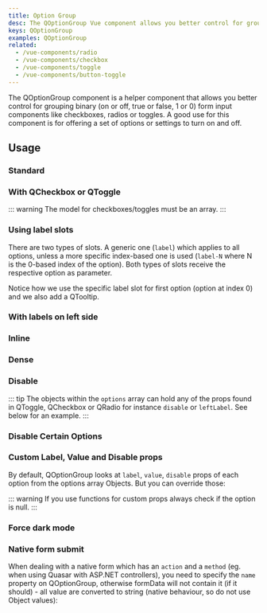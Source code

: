 ```yaml
---
title: Option Group
desc: The QOptionGroup Vue component allows you better control for grouping binary form input components like checkboxes, radios or toggles.
keys: QOptionGroup
examples: QOptionGroup
related:
  - /vue-components/radio
  - /vue-components/checkbox
  - /vue-components/toggle
  - /vue-components/button-toggle
---
```


The QOptionGroup component is a helper component that allows you better control for grouping binary (on or off, true or false, 1 or 0) form input components like checkboxes, radios or toggles. A good use for this component is for offering a set of options or settings to turn on and off.

<DocApi file="QOptionGroup" />

## Usage

### Standard

<DocExample title="Standard" file="Standard" />

### With QCheckbox or QToggle

<DocExample title="With checkboxes" file="Checkbox" />

::: warning
The model for checkboxes/toggles must be an array.
:::

<DocExample title="With toggles" file="Toggle" />

### Using label slots <q-badge label="v2.2+" />

There are two types of slots. A generic one (`label`) which applies to all options, unless a more specific index-based one is used (`label-N` where N is the 0-based index of the option). Both types of slots receive the respective option as parameter.

Notice how we use the specific label slot for first option (option at index 0) and we also add a QTooltip.

<DocExample title="Label slots" file="LabelSlots" />

### With labels on left side

<DocExample title="With option labels on the left side" file="Label" />

### Inline

<DocExample title="Inline" file="Inline" />

### Dense

<DocExample title="Dense and inline" file="DenseInline" />

### Disable

<DocExample title="Disabled" file="Disable" />

::: tip
The objects within the `options` array can hold any of the props found in QToggle, QCheckbox or QRadio for instance `disable` or `leftLabel`. See below for an example.
:::

### Disable Certain Options

<DocExample title="Disable Certain Options" file="DisableCertainOptions" />

### Custom Label, Value and Disable props <q-badge label="v2.17+" />

By default, QOptionGroup looks at `label`, `value`, `disable` props of each option from the options array Objects. But you can override those:


<DocExample title="Custom Label, Value and Disable props with string" file="CustomOptionPropsWithString" />

::: warning
If you use functions for custom props always check if the option is null.
:::

<DocExample title="Custom Label, Value and Disable props with function" file="CustomOptionPropsWithFunction" />

### Force dark mode

<DocExample title="Force dark mode" file="Dark" />

### Native form submit

When dealing with a native form which has an `action` and a `method` (eg. when using Quasar with ASP.NET controllers), you need to specify the `name` property on QOptionGroup, otherwise formData will not contain it (if it should) - all value are converted to string (native behaviour, so do not use Object values):

<DocExample title="Native form" file="NativeForm" />
